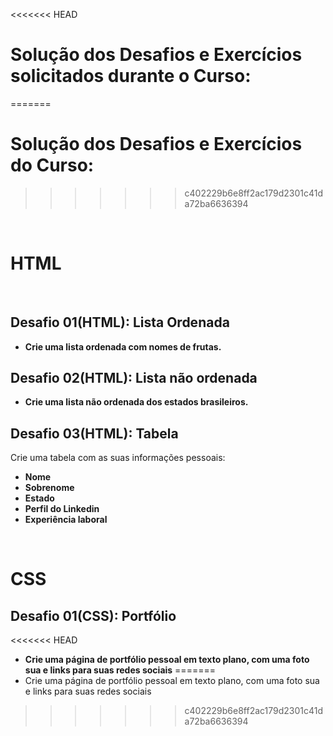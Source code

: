 <<<<<<< HEAD
# Solução dos Desafios e Exercícios solicitados durante o Curso:
=======
# Solução dos Desafios e Exercícios do Curso:
>>>>>>> c402229b6e8ff2ac179d2301c41da72ba6636394
<br>

# HTML
<br>

## Desafio 01(HTML): Lista Ordenada
* <strong>Crie uma lista ordenada com nomes de frutas.</strong>

## Desafio 02(HTML): Lista não ordenada
* <strong>Crie uma lista não ordenada dos estados brasileiros.</strong>

## Desafio 03(HTML): Tabela
Crie uma tabela com as suas informações pessoais:
<strong>
* Nome
* Sobrenome
* Estado
* Perfil do Linkedin
* Experiência laboral</strong>

<br>

# CSS

## Desafio 01(CSS): Portfólio
<<<<<<< HEAD
* <strong> Crie uma página de portfólio pessoal em texto plano, com uma foto sua e links para suas redes sociais</strong>
=======
* Crie uma página de portfólio pessoal em texto plano, com uma foto sua e links para suas redes sociais
>>>>>>> c402229b6e8ff2ac179d2301c41da72ba6636394
